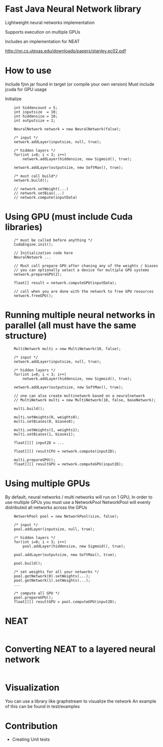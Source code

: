 # Fast Java Neural Network library

Lightweight neural networks implementation

Supports execution on multiple GPUs

Includes an implementation for NEAT

http://nn.cs.utexas.edu/downloads/papers/stanley.ec02.pdf

# How to use

Include fjnn jar found in target (or compile your own version)
Must include jcuda for GPU usage

Initialize
```
    int hiddencount = 5;
    int inputsize  = 10;
    int hiddensize = 10;
    int outputsize = 2;

    NeuralNetwork network = new NeuralNetwork(false);

    /* input */
    network.addLayer(inputsize, null, true);

    /* hidden layers */
    for(int i=0; i < 3; i++)
        network.addLayer(hiddensize, new Sigmoid(), true);

    network.addLayer(outputsize, new SoftMax(), true);
    
    /* must call build*/
    network.build();

    // network.setWeight(...)
    // network.setBias(...)
    // network.compute(inputData)

```

# Using GPU (must include Cuda libraries)
```
    /* must be called before anything */
    CudaEngine.init();
    
    // Initialization code here
    NeuralNetwork ...
    
    // Must call prepare GPU after chaning any of the weights / biases
    // you can optionally select a device for multiple GPU systems
    network.prepareGPU(2);

    float[] result = network.computeGPU(inputData);

    // call when you are done with the network to free GPU resources
    network.freeGPU();
```

# Running multiple neural networks in parallel (all must have the same structure)
```
    MultiNetwork multi = new MultiNetwork(10, false);

    /* input */
    network.addLayer(inputsize, null, true);

    /* hidden layers */
    for(int i=0; i < 3; i++)
        network.addLayer(hiddensize, new Sigmoid(), true);

    network.addLayer(outputsize, new SoftMax(), true);

    // one can also create multinetwork based on a neuralnetwork
    // MultiNetwork multi = new MultiNetwork(10, false, baseNetwork);
    
    multi.build();

    multi.setWeights(0, weights0);
    multi.setBiases(0, biases0);

    multi.setWeights(1, weights1);
    multi.setBiases(1, biases1);

    float[][] input2D = ...

    float[][] resultCPU = network.compute(input2D);

    multi.prepareGPU();
    float[][] resultGPU = network.computeGPU(input2D);
```

# Using multiple GPUs
By default, neural networks / multi networks will run on 1 GPU,
In order to use multiple GPUs you must use a NetworkPool
NetworkPool will evenly distributed all networks across the GPUs

```
    NetworkPool pool = new NetworkPool(size, false);
        
    /* input */
    pool.addLayer(inputsize, null, true);
    
    /* hidden layers */
    for(int i=0; i < 3; i++)
        pool.addLayer(hiddensize, new Sigmoid(), true);

    pool.addLayer(outputsize, new SoftMax(), true);

    pool.build();

    /* set weights for all your networks */
    pool.getNetwork(0).setWeights(...);
    pool.getNetwork(1).setWeights(...);
    ...

    /* compute all GPU */
    pool.prepareGPU();
    float[][] resultGPU = pool.computeGPU(input2D);
```

# NEAT
```
```
    
# Converting NEAT to a layered neural network
```
```

# Visualization

You can use a library like graphstream to visualize the network
An example of this can be found in test/examples

# Contribution

-   Creating Unit tests